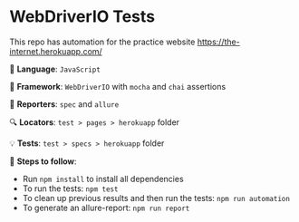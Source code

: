 # WebDriverIO Tests

This repo has automation for the practice website https://the-internet.herokuapp.com/

:mega: **Language**: `JavaScript`

:construction: **Framework**: `WebDriverIO` with `mocha` and `chai` assertions

:pencil: **Reporters**: `spec` and `allure`

:mag: **Locators**: `test > pages > herokuapp` folder

:bulb: **Tests**: `test > specs > herokuapp` folder

:microscope: **Steps to follow**:

- Run `npm install` to install all dependencies
- To run the tests: `npm test`
- To clean up previous results and then run the tests: `npm run automation`
- To generate an allure-report: `npm run report`
